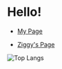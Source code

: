 # Hello!

* [My Page](https://c0d3-5t3w.github.io/)


* [Ziggy's Page](https://c0d3-5t3w.github.io/Ziggy/)

![Top Langs](https://github-readme-stats.vercel.app/api/top-langs/?username=C0d3-5t3w&layout=compact) 

<!-- <3 -->
